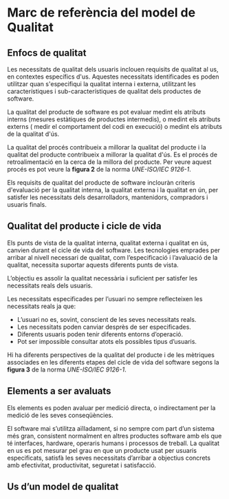 # Marc de referència del model de Qualitat

## Enfocs de qualitat

Les necessitats de qualitat dels usuaris inclouen requisits de qualitat al us,
en contextes específics d'us. Aquestes necessitats identificades es poden
utilitzar quan s'especifiqui la qualitat interna i externa, utilitzant les
característiques i sub-característiques de qualitat dels productes de software.

La qualitat del producte de software es pot evaluar medint els atributs interns
(mesures estàtiques de productes intermedis), o medint els atributs externs (
medir el comportament del codi en execució) o medint els atributs de la qualitat
d'ús.

La qualitat del procés contribueix a millorar la qualitat del producte i la
qualitat del producte contribueix a millorar la qualitat d'ús. Es el procés de
retroalimentació en la cerca de la millora del producte. Per veure aquest procés
es pot veure la **figura 2** de la norma _UNE-ISO/IEC 9126-1_.

Els requisits de qualitat del producte de software inclouràn criteris
d'evaluació per la qualitat interna, la qualitat externa i la qualitat en ún,
per satisfer les necessitats dels desarrolladors, mantenidors, compradors i
usuaris finals.

## Qualitat del producte i cicle de vida

Els punts de vista de la qualitat interna, qualitat externa i qualitat en ús,
canvien durant el cicle de vida del software. Les tecnologies emprades per
arribar al nivell necessari de qualitat, com l’especificació i l’avaluació de
la qualitat, necessita suportar aquests diferents punts de vista.

L’objectiu es assolir la qualitat necessària i suficient per satisfer les
necessitats reals dels usuaris.

Les necessitats especificades per l’usuari no sempre reflecteixen les
necessitats reals ja que:

* L’usuari no es, sovint, conscient de les seves necessitats reals.
* Les necessitats poden canviar desprès de ser especificades.
* Diferents usuaris poden tenir diferents entorns d’operació.
* Pot ser impossible consultar atots els possibles tipus d’usuaris.

Hi ha diferents perspectives de la qualitat del producte i de les mètriques
associades en les diferents etapes del cicle de vida del software segons
la **figura 3** de la norma _UNE-ISO/IEC 9126-1_.

## Elements a ser avaluats

Els elements es poden avaluar per medició directa, o indirectament per la
medició de les seves conseqüències.

El software mai s’utilitza aïlladament, si no sempre com part d’un sistema més
gran, consistent normalment en altres productes software amb els que té
interfaces, hardware, operaris humans i processos de treball. La qualitat en
us es pot mesurar pel grau en que un producte usat per usuaris especificats,
satisfà les seves necessitats d’arribar a objectius concrets amb efectivitat,
productivitat, seguretat i satisfacció.

## Us d’un model de qualitat
